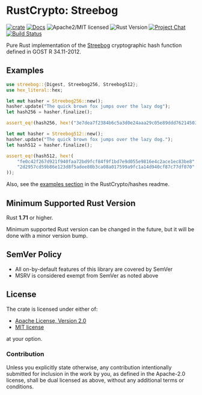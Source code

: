 # RustCrypto: Streebog

[![crate][crate-image]][crate-link]
[![Docs][docs-image]][docs-link]
![Apache2/MIT licensed][license-image]
![Rust Version][rustc-image]
[![Project Chat][chat-image]][chat-link]
[![Build Status][build-image]][build-link]

Pure Rust implementation of the [Streebog] cryptographic hash function defined in GOST R 34.11-2012.

## Examples

```rust
use streebog::{Digest, Streebog256, Streebog512};
use hex_literal::hex;

let mut hasher = Streebog256::new();
hasher.update("The quick brown fox jumps over the lazy dog");
let hash256 = hasher.finalize();

assert_eq!(hash256, hex!("3e7dea7f2384b6c5a3d0e24aaa29c05e89ddd762145030ec22c71a6db8b2c1f4"));

let mut hasher = Streebog512::new();
hasher.update("The quick brown fox jumps over the lazy dog.");
let hash512 = hasher.finalize();

assert_eq!(hash512, hex!(
    "fe0c42f267d921f940faa72bd9fcf84f9f1bd7e9d055e9816e4c2ace1ec83be8"
    "2d2957cd59b86e123d8f5adee80b3ca08a017599a9fc1a14d940cf87c77df070"
));
```

Also, see the [examples section] in the RustCrypto/hashes readme.

## Minimum Supported Rust Version

Rust **1.71** or higher.

Minimum supported Rust version can be changed in the future, but it will be
done with a minor version bump.

## SemVer Policy

- All on-by-default features of this library are covered by SemVer
- MSRV is considered exempt from SemVer as noted above

## License

The crate is licensed under either of:

* [Apache License, Version 2.0](http://www.apache.org/licenses/LICENSE-2.0)
* [MIT license](http://opensource.org/licenses/MIT)

at your option.

### Contribution

Unless you explicitly state otherwise, any contribution intentionally submitted
for inclusion in the work by you, as defined in the Apache-2.0 license, shall be
dual licensed as above, without any additional terms or conditions.

[//]: # (badges)

[crate-image]: https://img.shields.io/crates/v/streebog.svg
[crate-link]: https://crates.io/crates/streebog
[docs-image]: https://docs.rs/streebog/badge.svg
[docs-link]: https://docs.rs/streebog/
[license-image]: https://img.shields.io/badge/license-Apache2.0/MIT-blue.svg
[rustc-image]: https://img.shields.io/badge/rustc-1.71+-blue.svg
[chat-image]: https://img.shields.io/badge/zulip-join_chat-blue.svg
[chat-link]: https://rustcrypto.zulipchat.com/#narrow/stream/260041-hashes
[build-image]: https://github.com/RustCrypto/hashes/workflows/streebog/badge.svg?branch=master
[build-link]: https://github.com/RustCrypto/hashes/actions?query=workflow%3Astreebog

[//]: # (general links)

[Streebog]: https://en.wikipedia.org/wiki/Streebog
[examples section]: https://github.com/RustCrypto/hashes#Examples
